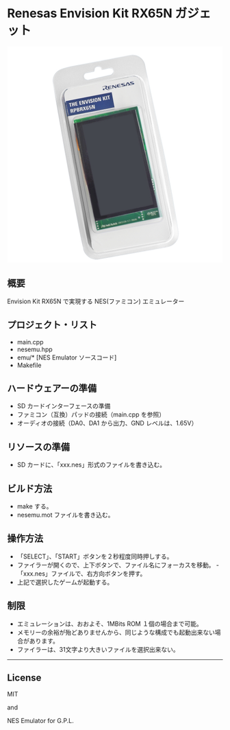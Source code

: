 Renesas Envision Kit RX65N ガジェット
=========
![R5F564ML](../RTK5RX65N.jpg)

## 概要
Envision Kit RX65N で実現する NES(ファミコン) エミュレーター
   
## プロジェクト・リスト
 - main.cpp
 - nesemu.hpp
 - emu/* [NES Emulator ソースコード]
 - Makefile
   
## ハードウェアーの準備
 - SD カードインターフェースの準備
 - ファミコン（互換）パッドの接続（main.cpp を参照）
 - オーディオの接続（DA0、DA1 から出力、GND レベルは、1.65V）
   
## リソースの準備
 - SD カードに、「xxx.nes」形式のファイルを書き込む。
   
## ビルド方法
 - make する。
 - nesemu.mot ファイルを書き込む。
   
## 操作方法
 - 「SELECT」、「START」ボタンを２秒程度同時押しする。
 - ファイラーが開くので、上下ボタンで、ファイル名にフォーカスを移動。
 -「xxx.nes」ファイルで、右方向ボタンを押す。
 - 上記で選択したゲームが起動する。
   
## 制限
 - エミュレーションは、おおよそ、1MBits ROM １個の場合まで可能。
 - メモリーの余裕が殆どありませんから、同じような構成でも起動出来ない場合があります。
 - ファイラーは、31文字より大きいファイルを選択出来ない。
   
-----
   
License
----

MIT

and

NES Emulator for G.P.L.
